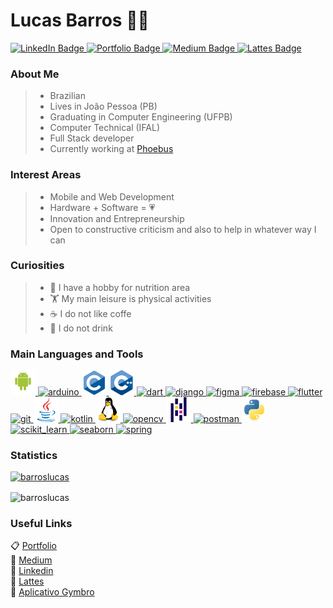 # Lucas Barros :man_technologist:

<div id="badges">
  <a href="https://www.linkedin.com/in/lucas-b-0ab876105/" target="_blank">
    <img src="https://img.shields.io/badge/LinkedIn-blue?style=for-the-badge&logo=linkedin&logoColor=white" alt="LinkedIn Badge"/>
  </a>
  <a href="https://barroslucas.github.io/MyPortfolio/" target="_blank">
    <img src="https://img.shields.io/badge/Portfolio-black?style=for-the-badge&logo=about.me&logoColor=white" alt="Portfolio Badge"/>
  </a>
  <a href="https://medium.com/@lucasfreitasdebarros" target="_blank">
    <img src="https://img.shields.io/badge/Medium-black?style=for-the-badge&logo=medium&logoColor=white" alt="Medium Badge"/>
  </a>
  <a href="http://lattes.cnpq.br/1654467546676878" target="_blank">
    <img src="https://img.shields.io/badge/Lattes-blue?style=for-the-badge&logo=google-scholar&logoColor=white" alt="Lattes Badge"/>
  </a>
</div>


### About Me

> - Brazilian
> - Lives in João Pessoa (PB)
> - Graduating in Computer Engineering (UFPB)
> - Computer Technical (IFAL)
> - Full Stack developer
> - Currently working at [Phoebus](http://www.phoebus.com.br/)

### Interest Areas

> - Mobile and Web Development
> - Hardware + Software = :heartpulse:
> - Innovation and Entrepreneurship
> - Open to constructive criticism and also to help in whatever way I can

### Curiosities

> - :watermelon: I have a hobby for nutrition area
> - :weight_lifting: My main leisure is physical activities
> - :coffee: I do not like coffe
> - :beer: I do not drink

### Main Languages and Tools
<p align="left"> 
  <a href="https://developer.android.com" target="_blank" rel="noreferrer"> <img src="https://raw.githubusercontent.com/devicons/devicon/master/icons/android/android-original-wordmark.svg" alt="android" width="40" height="40"/> </a> 
  <a href="https://www.arduino.cc/" target="_blank" rel="noreferrer"> <img src="https://cdn.worldvectorlogo.com/logos/arduino-1.svg" alt="arduino" width="40" height="40"/> </a> 
  <a href="https://www.cprogramming.com/" target="_blank" rel="noreferrer"> <img src="https://raw.githubusercontent.com/devicons/devicon/master/icons/c/c-original.svg" alt="c" width="40" height="40"/> </a> 
  <a href="https://www.w3schools.com/cpp/" target="_blank" rel="noreferrer"> <img src="https://raw.githubusercontent.com/devicons/devicon/master/icons/cplusplus/cplusplus-original.svg" alt="cplusplus" width="40" height="40"/> </a> 
  <a href="https://dart.dev" target="_blank" rel="noreferrer"> <img src="https://www.vectorlogo.zone/logos/dartlang/dartlang-icon.svg" alt="dart" width="40" height="40"/> </a> 
  <a href="https://www.djangoproject.com/" target="_blank" rel="noreferrer"> <img src="https://cdn.worldvectorlogo.com/logos/django.svg" alt="django" width="40" height="40"/> </a> 
  <a href="https://www.figma.com/" target="_blank" rel="noreferrer"> <img src="https://www.vectorlogo.zone/logos/figma/figma-icon.svg" alt="figma" width="40" height="40"/> </a> 
  <a href="https://firebase.google.com/" target="_blank" rel="noreferrer"> <img src="https://www.vectorlogo.zone/logos/firebase/firebase-icon.svg" alt="firebase" width="40" height="40"/> </a> 
  <a href="https://flutter.dev" target="_blank" rel="noreferrer"> <img src="https://www.vectorlogo.zone/logos/flutterio/flutterio-icon.svg" alt="flutter" width="40" height="40"/> </a> 
  <a href="https://git-scm.com/" target="_blank" rel="noreferrer"> <img src="https://www.vectorlogo.zone/logos/git-scm/git-scm-icon.svg" alt="git" width="40" height="40"/> </a> 
  <a href="https://www.java.com" target="_blank" rel="noreferrer"> <img src="https://raw.githubusercontent.com/devicons/devicon/master/icons/java/java-original.svg" alt="java" width="40" height="40"/> </a> 
  <a href="https://kotlinlang.org" target="_blank" rel="noreferrer"> <img src="https://www.vectorlogo.zone/logos/kotlinlang/kotlinlang-icon.svg" alt="kotlin" width="40" height="40"/> </a> 
  <a href="https://www.linux.org/" target="_blank" rel="noreferrer"> <img src="https://raw.githubusercontent.com/devicons/devicon/master/icons/linux/linux-original.svg" alt="linux" width="40" height="40"/> </a> 
  <a href="https://opencv.org/" target="_blank" rel="noreferrer"> <img src="https://www.vectorlogo.zone/logos/opencv/opencv-icon.svg" alt="opencv" width="40" height="40"/> </a> 
  <a href="https://pandas.pydata.org/" target="_blank" rel="noreferrer"> <img src="https://raw.githubusercontent.com/devicons/devicon/2ae2a900d2f041da66e950e4d48052658d850630/icons/pandas/pandas-original.svg" alt="pandas" width="40" height="40"/> </a> 
  <a href="https://postman.com" target="_blank" rel="noreferrer"> <img src="https://www.vectorlogo.zone/logos/getpostman/getpostman-icon.svg" alt="postman" width="40" height="40"/> </a> 
  <a href="https://www.python.org" target="_blank" rel="noreferrer"> <img src="https://raw.githubusercontent.com/devicons/devicon/master/icons/python/python-original.svg" alt="python" width="40" height="40"/> </a> 
  <a href="https://scikit-learn.org/" target="_blank" rel="noreferrer"> <img src="https://upload.wikimedia.org/wikipedia/commons/0/05/Scikit_learn_logo_small.svg" alt="scikit_learn" width="40" height="40"/> </a>
  <a href="https://seaborn.pydata.org/" target="_blank" rel="noreferrer"> <img src="https://seaborn.pydata.org/_images/logo-mark-lightbg.svg" alt="seaborn" width="40" height="40"/> </a> 
  <a href="https://spring.io/" target="_blank" rel="noreferrer"> <img src="https://www.vectorlogo.zone/logos/springio/springio-icon.svg" alt="spring" width="40" height="40"/> </a> 
  </p>

### Statistics

<p align="left"> <a href="https://github.com/ryo-ma/github-profile-trophy"><img src="https://github-profile-trophy.vercel.app/?username=barroslucas" alt="barroslucas" /></a> </p>

<p><img align="center" src="https://github-readme-streak-stats.herokuapp.com/?user=barroslucas&" alt="barroslucas" /></p>

### Useful Links

:clipboard: [Portfolio](https://barroslucas.github.io/MyPortfolio/) <br>
:open_book: [Medium](https://medium.com/@lucasfreitasdebarros) <br>
:link: [Linkedin](https://www.linkedin.com/in/lucas-b-0ab876105/) <br>
:page_facing_up: [Lattes](http://lattes.cnpq.br/1654467546676878) <br>
:iphone: [Aplicativo Gymbro](https://play.google.com/store/apps/details?id=com.org.lucasbarros.gymbro)
